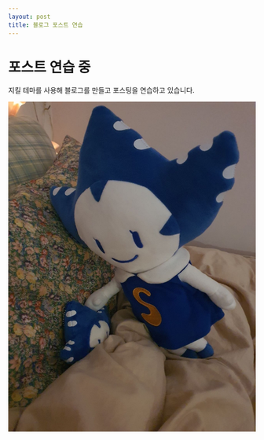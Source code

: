 ```yaml
---
layout: post
title: 블로그 포스트 연습
---
```


# 포스트 연습 중
지킬 테마를 사용해 블로그를 만들고 포스팅을 연습하고 있습니다.

![SMWU](/images/SMWU_doll.jpg)
